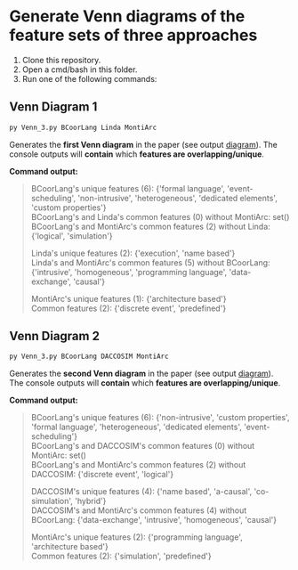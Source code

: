 # Generate Venn diagrams of the feature sets of three approaches

1. Clone this repository.
2. Open a cmd/bash in this folder.
3. Run one of the following commands:


## Venn Diagram 1


```bash
py Venn_3.py BCoorLang Linda MontiArc
```
Generates the **first Venn diagram** in the paper (see output [diagram](./BCoordLang_Linda_MontiArc_venn.svg)).
The console outputs will **contain** which **features are overlapping/unique**.

**Command output:**

> BCoorLang's unique features (6): {'formal language', 'event-scheduling', 'non-intrusive', 'heterogeneous', 'dedicated elements', 'custom properties'}    
> BCoorLang's and Linda's common features (0) without MontiArc: set()                                                                          
> BCoorLang's and MontiArc's common features (2) without Linda: {'logical', 'simulation'}
>
> Linda's unique features (2): {'execution', 'name based'}                                                                                      
> Linda's and MontiArc's common features (5) without BCoorLang: {'intrusive', 'homogeneous', 'programming language', 'data-exchange', 'causal'}
>                                                                                                                                             
> MontiArc's unique features (1): {'architecture based'}                                                                                        
> Common features (2): {'discrete event', 'predefined'}


## Venn Diagram 2


```bash
py Venn_3.py BCoorLang DACCOSIM MontiArc
```
Generates the **second Venn diagram** in the paper (see output [diagram](./BCoordLang_DACCOSIM_MontiArc_venn.svg)).
The console outputs will **contain** which **features are overlapping/unique**.

**Command output:**

>BCoorLang's unique features (6): {'non-intrusive', 'custom properties', 'formal language', 'heterogeneous', 'dedicated elements', 'event-scheduling'}      
>BCoorLang's and DACCOSIM's common features (0) without MontiArc: set()       
>BCoorLang's and MontiArc's common features (2) without DACCOSIM: {'discrete event', 'logical'}
>
>DACCOSIM's unique features (4): {'name based', 'a-causal', 'co-simulation', 'hybrid'}    
>DACCOSIM's and MontiArc's common features (4) without BCoorLang: {'data-exchange', 'intrusive', 'homogeneous', 'causal'}
>
>MontiArc's unique features (2): {'programming language', 'architecture based'}     
>Common features (2): {'simulation', 'predefined'}
